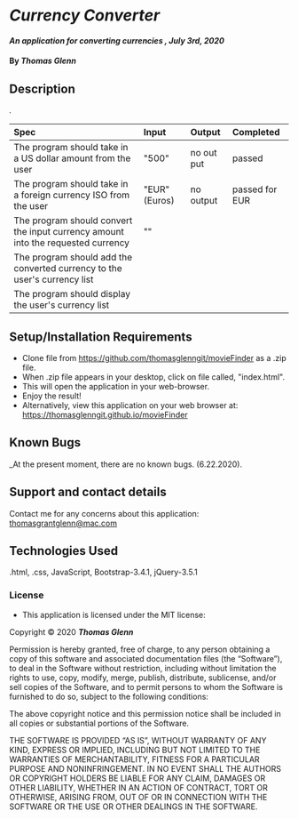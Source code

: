 
# _Currency Converter_

#### _An application for converting currencies , July 3rd, 2020_

#### By _**Thomas Glenn**_

## Description

_._

| Spec   |    Input    |  Output | Completed |
|:----------|:-------------|:------| :-------- |
| The program should take in a US dollar amount from the user | "500" | no out put | passed |
| The program should take in a foreign currency ISO from the user | "EUR" (Euros) | no output |  passed for EUR  |
| The program should convert the input currency amount into the requested currency | ""  |   |   
| The program should add the converted currency to the user's currency list |  |  |   |
| The program should display the user's currency list |  |  |  |

## Setup/Installation Requirements

* Clone file from https://github.com/thomasglenngit/movieFinder as a .zip file. 
* When .zip file appears in your desktop, click on file called, "index.html".
* This will open the application in your web-browser.
* Enjoy the result!
* Alternatively, view this application on your web browser at: https://thomasglenngit.github.io/movieFinder


## Known Bugs

_At the present moment, there are no known bugs. (6.22.2020).

## Support and contact details

Contact me for any concerns about this application:
<thomasgrantglenn@mac.com>

## Technologies Used

.html, .css, JavaScript, Bootstrap-3.4.1, jQuery-3.5.1

### License

* This application is licensed under the MIT license:

Copyright © 2020 **_Thomas Glenn_**

Permission is hereby granted, free of charge, to any person obtaining a copy of this software and associated documentation files (the “Software”), to deal in the Software without restriction, including without limitation the rights to use, copy, modify, merge, publish, distribute, sublicense, and/or sell copies of the Software, and to permit persons to whom the Software is furnished to do so, subject to the following conditions:

The above copyright notice and this permission notice shall be included in all copies or substantial portions of the Software.

THE SOFTWARE IS PROVIDED “AS IS”, WITHOUT WARRANTY OF ANY KIND, EXPRESS OR IMPLIED, INCLUDING BUT NOT LIMITED TO THE WARRANTIES OF MERCHANTABILITY, FITNESS FOR A PARTICULAR PURPOSE AND NONINFRINGEMENT. IN NO EVENT SHALL THE AUTHORS OR COPYRIGHT HOLDERS BE LIABLE FOR ANY CLAIM, DAMAGES OR OTHER LIABILITY, WHETHER IN AN ACTION OF CONTRACT, TORT OR OTHERWISE, ARISING FROM, OUT OF OR IN CONNECTION WITH THE SOFTWARE OR THE USE OR OTHER DEALINGS IN THE SOFTWARE.